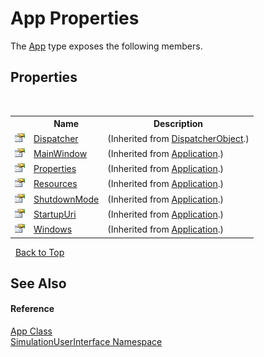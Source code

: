 # App Properties
 

The <a href="cb423261-e79e-dfc8-e2d8-b87774e254c7">App</a> type exposes the following members.


## Properties
&nbsp;<table><tr><th></th><th>Name</th><th>Description</th></tr><tr><td>![Public property](media/pubproperty.gif "Public property")</td><td><a href="http://msdn2.microsoft.com/en-us/library/ms605656" target="_blank">Dispatcher</a></td><td> (Inherited from <a href="http://msdn2.microsoft.com/en-us/library/ms615925" target="_blank">DispatcherObject</a>.)</td></tr><tr><td>![Public property](media/pubproperty.gif "Public property")</td><td><a href="http://msdn2.microsoft.com/en-us/library/ms600305" target="_blank">MainWindow</a></td><td> (Inherited from <a href="http://msdn2.microsoft.com/en-us/library/ms588794" target="_blank">Application</a>.)</td></tr><tr><td>![Public property](media/pubproperty.gif "Public property")</td><td><a href="http://msdn2.microsoft.com/en-us/library/ms600306" target="_blank">Properties</a></td><td> (Inherited from <a href="http://msdn2.microsoft.com/en-us/library/ms588794" target="_blank">Application</a>.)</td></tr><tr><td>![Public property](media/pubproperty.gif "Public property")</td><td><a href="http://msdn2.microsoft.com/en-us/library/ms600307" target="_blank">Resources</a></td><td> (Inherited from <a href="http://msdn2.microsoft.com/en-us/library/ms588794" target="_blank">Application</a>.)</td></tr><tr><td>![Public property](media/pubproperty.gif "Public property")</td><td><a href="http://msdn2.microsoft.com/en-us/library/ms600308" target="_blank">ShutdownMode</a></td><td> (Inherited from <a href="http://msdn2.microsoft.com/en-us/library/ms588794" target="_blank">Application</a>.)</td></tr><tr><td>![Public property](media/pubproperty.gif "Public property")</td><td><a href="http://msdn2.microsoft.com/en-us/library/ms600309" target="_blank">StartupUri</a></td><td> (Inherited from <a href="http://msdn2.microsoft.com/en-us/library/ms588794" target="_blank">Application</a>.)</td></tr><tr><td>![Public property](media/pubproperty.gif "Public property")</td><td><a href="http://msdn2.microsoft.com/en-us/library/ms600586" target="_blank">Windows</a></td><td> (Inherited from <a href="http://msdn2.microsoft.com/en-us/library/ms588794" target="_blank">Application</a>.)</td></tr></table>&nbsp;
<a href="#app-properties">Back to Top</a>

## See Also


#### Reference
<a href="cb423261-e79e-dfc8-e2d8-b87774e254c7">App Class</a><br /><a href="02862a76-63e9-91a0-52d8-3f2e3e9ffb1a">SimulationUserInterface Namespace</a><br />